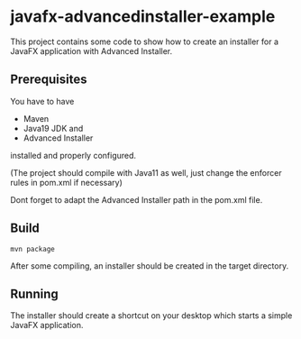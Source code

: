 # javafx-advancedinstaller-example

This project contains some code to show how to create an installer for a JavaFX application with Advanced Installer.

## Prerequisites

You have to have 

- Maven
- Java19 JDK and
- Advanced Installer 

installed and properly configured. 

(The project should compile with Java11 as well, just change the enforcer rules in pom.xml if necessary)

Dont forget to adapt the Advanced Installer path in the pom.xml file. 

## Build

    mvn package

After some compiling, an installer should be created in the target directory.

## Running

The installer should create a shortcut on your desktop which starts a simple JavaFX application.

